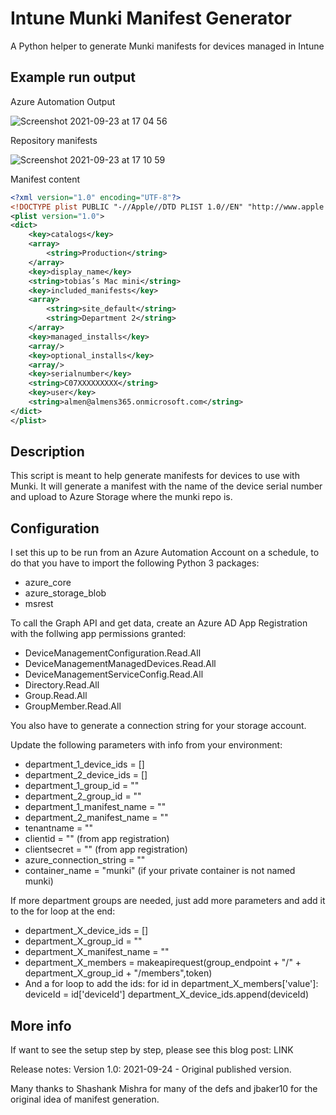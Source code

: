 # Intune Munki Manifest Generator
A Python helper to generate Munki manifests for devices managed in Intune

## Example run output
Azure Automation Output

![Screenshot 2021-09-23 at 17 04 56](https://user-images.githubusercontent.com/78877636/134533249-a173d2f1-1723-400d-853c-1eef556f75e8.png)

Repository manifests

![Screenshot 2021-09-23 at 17 10 59](https://user-images.githubusercontent.com/78877636/134534149-76b1df1d-fd68-4724-b2e2-98ae8a881079.png)

Manifest content
```xml
<?xml version="1.0" encoding="UTF-8"?>
<!DOCTYPE plist PUBLIC "-//Apple//DTD PLIST 1.0//EN" "http://www.apple.com/DTDs/PropertyList-1.0.dtd">
<plist version="1.0">
<dict>
	<key>catalogs</key>
	<array>
		<string>Production</string>
	</array>
	<key>display_name</key>
	<string>tobias’s Mac mini</string>
	<key>included_manifests</key>
	<array>
		<string>site_default</string>
		<string>Department 2</string>
	</array>
	<key>managed_installs</key>
	<array/>
	<key>optional_installs</key>
	<array/>
	<key>serialnumber</key>
	<string>C07XXXXXXXXX</string>
	<key>user</key>
	<string>almen@almens365.onmicrosoft.com</string>
</dict>
</plist>
```

## Description
This script is meant to help generate manifests for devices to use with Munki.
It will generate a manifest with the name of the device serial number and upload
to Azure Storage where the munki repo is.

## Configuration
I set this up to be run from an Azure Automation Account on a schedule, to do that
you have to import the following Python 3 packages:
- azure_core
- azure_storage_blob
- msrest

To call the Graph API and get data, create an Azure AD App Registration with the
follwing app permissions granted:
- DeviceManagementConfiguration.Read.All
- DeviceManagementManagedDevices.Read.All
- DeviceManagementServiceConfig.Read.All
- Directory.Read.All
- Group.Read.All
- GroupMember.Read.All

You also have to generate a connection string for your storage account.

Update the following parameters with info from your environment:
- department_1_device_ids = []
- department_2_device_ids = []
- department_1_group_id = ""
- department_2_group_id = ""
- department_1_manifest_name = ""
- department_2_manifest_name = ""
- tenantname = ""
- clientid = "" (from app registration)
- clientsecret = "" (from app registration)
- azure_connection_string = ""
- container_name = "munki" (if your private container is not named munki)

If more department groups are needed, just add more parameters and add it to the for loop at the end:
- department_X_device_ids = []
- department_X_group_id = ""
- department_X_manifest_name = ""
- department_X_members = makeapirequest(group_endpoint + "/" + department_X_group_id + "/members",token)
- And a for loop to add the ids:
   for id in department_X_members['value']:
        deviceId = id['deviceId']
        department_X_device_ids.append(deviceId)

## More info
If want to see the setup step by step, please see this blog post:
LINK

Release notes:
Version 1.0: 2021-09-24 - Original published version.

Many thanks to Shashank Mishra for many of the defs and jbaker10 for the original idea of manifest generation.
